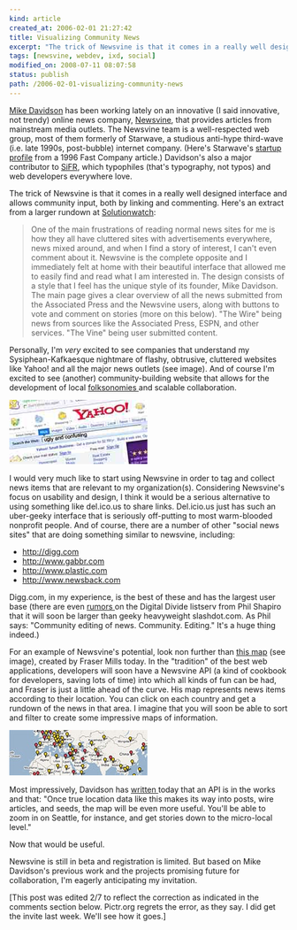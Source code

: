 ```yaml
--- 
kind: article
created_at: 2006-02-01 21:27:42
title: Visualizing Community News
excerpt: "The trick of Newsvine is that it comes in a really well designed interface and allows community input, both by linking and commenting."
tags: [newsvine, webdev, ixd, social]
modified_on: 2008-07-11 08:07:58
status: publish 
path: /2006-02-01-visualizing-community-news
---
```


<a href="http://mikeindustries.com">Mike Davidson</a>  has been working lately on an innovative (I said innovative, not trendy) online news company, <a href="http://www.newsvine.com/">Newsvine</a>, that provides articles from mainstream media outlets. The Newsvine team is a well-respected web group, most of them formerly of Starwave, a studious anti-hype third-wave (i.e. late 1990s, post-bubble) internet company. (Here's Starwave's <a href="http://www.fastcompany.com/magazine/05/starwave.html">startup profile</a> from a 1996 Fast Company article.) Davidson's also a major contributor to <a href="http://www.mikeindustries.com/sifr/">SiFR</a>, which typophiles (that's typography, not typos) and web developers everywhere love.

The trick of Newsvine is that it comes in a really well designed interface and allows community input, both by linking and commenting. Here's an extract from a larger rundown at <a href="http://www.solutionwatch.com/305/newsvine-seeding-the-vine/">Solutionwatch</a>: 

<blockquote class="large">One of the main frustrations of reading normal news sites for me is how they all have cluttered sites with advertisements everywhere, news mixed around, and when I find a story of interest, I can't even comment about it. Newsvine is the complete opposite and I immediately felt at home with their beautiful interface that allowed me to easily find and read what I am interested in. The design consists of a style that I feel has the unique style of its founder, Mike Davidson. The main page gives a clear overview of all the news submitted from the Associated Press and the Newsvine users, along with buttons to vote and comment on stories (more on this below). "The Wire" being news from sources like the Associated Press, ESPN, and other services. "The Vine" being user submitted content.</blockquote>

Personally, I'm *very* excited to see companies that understand my Sysiphean-Kafkaesque nightmare of flashy, obtrusive, cluttered websites like Yahoo! and all the major news outlets (see image). And of course I'm excited to see (another) community-building website that allows for the development of local <a href="http://en.wikipedia.org/wiki/Folksonomy">folksonomies </a>and scalable collaboration. 

<img src='/images/clutter_01.jpg' alt='Clutter' >

I would very much like to start using Newsvine in order to tag and collect news items that are relevant to my organization(s). Considering Newsvine's focus on usability and design, I think it would be a serious alternative to using something like del.ico.us to share links. Del.icio.us just has such an uber-geeky interface that is seriously off-putting to most warm-blooded nonprofit people. And of course, there are a number of other "social news sites" that are doing something similar to newsvine, including: 

<ul>
<li><a href="http://digg.com">http://digg.com</a></li>
<li><a href="http://www.gabbr.com">http://www.gabbr.com</a></li>
<li><a href="http://www.plastic.com">http://www.plastic.com</a></li>
<li><a href="http://www.newsback.com">http://www.newsback.com</a></li>
</ul>

Digg.com, in my experience, is the best of these and has the largest user base (there are even <a href="http://www.digitaldivide.net/blog/pshapiro">rumors </a>on the Digital Divide listserv from Phil Shapiro that it will soon be larger than geeky heavyweight slashdot.com. As Phil says: "Community editing of news. Community. Editing." It's a huge thing indeed.) 

For an example of Newsvine's potential, look non further than <a href="http://www.maptalk.co.nz/infographics/worldnews.cfm">this map</a> (see image), created by Fraser Mills today. In the "tradition" of the best web applications, developers will soon have a Newsvine API (a kind of cookbook for developers, saving lots of time) into which all kinds of fun can be had, and Fraser is just a little ahead of the curve. His map represents news items according to their location. You can click on each country and get a rundown of the news in that area. I imagine that you will soon be able to sort and filter to create some impressive maps of information. 

<img src='/images/newsvine.jpg' alt='news' />

Most impressively, Davidson has <a href="http://www.mikeindustries.com/blog/archive/2006/01/newsvine-with-google-maps">written </a>today that an API is in the works and that: "Once true location data like this makes its way into posts, wire articles, and seeds, the map will be even more useful. You'll be able to zoom in on Seattle, for instance, and get stories down to the micro-local level." 

Now that would be useful. 

Newsvine is still in beta and registration is limited. But based on Mike Davidson's previous work and the projects promising future for collaboration, I'm eagerly anticipating my invitation. 

[This post was edited 2/7 to reflect the correction as indicated in the comments section below. Pictr.org regrets the error, as they say. I did get the invite last week. We'll see how it goes.]